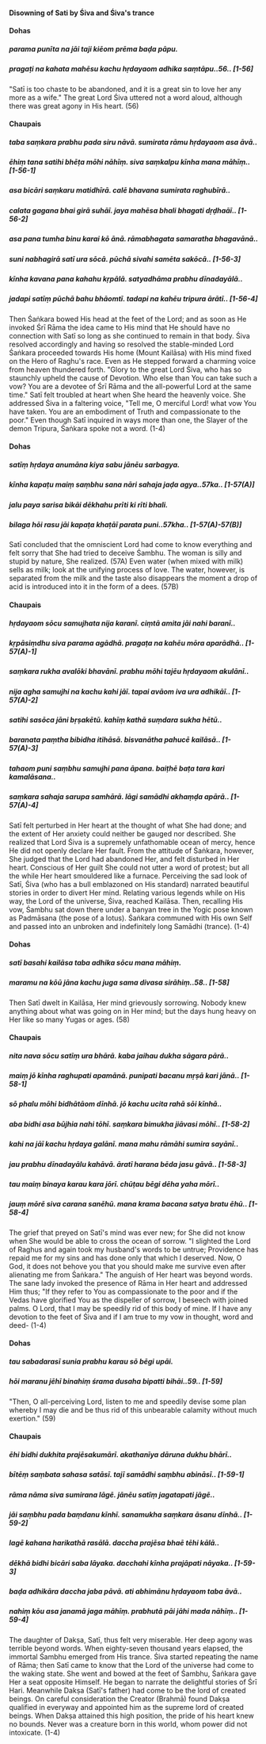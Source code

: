 #### Disowning of Sati by Śiva and Śiva's trance

#### Dohas

##### parama punīta na jāi taji kiēom prēma baḍa pāpu.
##### pragaṭi na kahata mahēsu kachu hṛdayaom adhika saṃtāpu..56.. [1-56]

"Satī is too chaste to be abandoned, and it is a great sin to love her any more as a wife." The great Lord Śiva uttered not a word aloud, although there was great agony in His heart. (56)

#### Chaupais

##### taba saṃkara prabhu pada siru nāvā. sumirata rāmu hṛdayaom asa āvā..
##### ēhiṃ tana satihi bhēṭa mōhi nāhīṃ. siva saṃkalpu kīnha mana māhīṃ.. [1-56-1]
##### asa bicāri saṃkaru matidhīrā. calē bhavana sumirata raghubīrā..
##### calata gagana bhai girā suhāī. jaya mahēsa bhali bhagati dṛḍhaāī.. [1-56-2]
##### asa pana tumha binu karai kō ānā. rāmabhagata samaratha bhagavānā..
##### suni nabhagirā satī ura sōcā. pūchā sivahi samēta sakōcā.. [1-56-3]
##### kīnha kavana pana kahahu kṛpālā. satyadhāma prabhu dīnadayālā..
##### jadapi satīṃ pūchā bahu bhāomtī. tadapi na kahēu tripura ārātī.. [1-56-4]

Then Śaṅkara bowed His head at the feet of the Lord; and as soon as He invoked Śrī Rāma the idea came to His mind that He should have no connection with Satī so long as she continued to remain in that body. Śiva resolved accordingly and having so resolved the stable-minded Lord Śaṅkara proceeded towards His home (Mount Kailāsa) with His mind fixed on the Hero of Raghu's race. Even as He stepped forward a charming voice from heaven thundered forth. "Glory to the great Lord Śiva, who has so staunchly upheld the cause of Devotion. Who else than You can take such a vow? You are a devotee of Śrī Rāma and the all-powerful Lord at the same time." Satī felt troubled at heart when She heard the heavenly voice. She addressed Śiva in a faltering voice, "Tell me, O merciful Lord! what vow You have taken. You are an embodiment of Truth and compassionate to the poor." Even though Satī inquired in ways more than one, the Slayer of the demon Tripura, Śaṅkara spoke not a word. (1-4)

#### Dohas

##### satīṃ hṛdaya anumāna kiya sabu jānēu sarbagya.
##### kīnha kapaṭu maiṃ saṃbhu sana nāri sahaja jaḍa agya..57ka.. [1-57(A)]
##### jalu paya sarisa bikāi dēkhahu prīti ki rīti bhali.
##### bilaga hōi rasu jāi kapaṭa khaṭāī parata puni..57kha.. [1-57(A)-57(B)]

Satī concluded that the omniscient Lord had come to know everything and felt sorry that She had tried to deceive Śambhu. The woman is silly and stupid by nature, She realized. (57A) Even water (when mixed with milk) sells as milk; look at the unifying process of love. The water, however, is separated from the milk and the taste also disappears the moment a drop of acid is introduced into it in the form of a dees. (57B)

#### Chaupais

##### hṛdayaom sōcu samujhata nija karanī. ciṃtā amita jāi nahi baranī..
##### kṛpāsiṃdhu siva parama agādhā. pragaṭa na kahēu mōra aparādhā.. [1-57(A)-1]
##### saṃkara rukha avalōki bhavānī. prabhu mōhi tajēu hṛdayaom akulānī..
##### nija agha samujhi na kachu kahi jāī. tapai avāom iva ura adhikāī.. [1-57(A)-2]
##### satihi sasōca jāni bṛṣakētū. kahīṃ kathā suṃdara sukha hētū..
##### baranata paṃtha bibidha itihāsā. bisvanātha pahucē kailāsā.. [1-57(A)-3]
##### tahaom puni saṃbhu samujhi pana āpana. baiṭhē baṭa tara kari kamalāsana..
##### saṃkara sahaja sarupa samhārā. lāgi samādhi akhaṃḍa apārā.. [1-57(A)-4]

Satī felt perturbed in Her heart at the thought of what She had done; and the extent of Her anxiety could neither be gauged nor described. She realized that Lord Śiva is a supremely unfathomable ocean of mercy, hence He did not openly declare Her fault. From the attitude of Śaṅkara, however, She judged that the Lord had abandoned Her, and felt disturbed in Her heart. Conscious of Her guilt She could not utter a word of protest; but all the while Her heart smouldered like a furnace. Perceiving the sad look of Satī, Śiva (who has a bull emblazoned on His standard) narrated beautiful stories in order to divert Her mind. Relating various legends while on His way, the Lord of the universe, Śiva, reached Kailāsa. Then, recalling His vow, Śambhu sat down there under a banyan tree in the Yogic pose known as Padmāsana (the pose of a lotus). Śaṅkara communed with His own Self and passed into an unbroken and indefinitely long Samādhi (trance). (1-4)

#### Dohas

##### satī basahi kailāsa taba adhika sōcu mana māhiṃ.
##### maramu na kōū jāna kachu juga sama divasa sirāhiṃ..58.. [1-58]

Then Satī dwelt in Kailāsa, Her mind grievously sorrowing. Nobody knew anything about what was going on in Her mind; but the days hung heavy on Her like so many Yugas or ages. (58)

#### Chaupais

##### nita nava sōcu satīṃ ura bhārā. kaba jaihau dukha sāgara pārā..
##### maiṃ jō kīnha raghupati apamānā. punipati bacanu mṛṣā kari jānā.. [1-58-1]
##### sō phalu mōhi bidhātāom dīnhā. jō kachu ucita rahā sōi kīnhā..
##### aba bidhi asa būjhia nahi tōhī. saṃkara bimukha jiāvasi mōhī.. [1-58-2]
##### kahi na jāī kachu hṛdaya galānī. mana mahu rāmāhi sumira sayānī..
##### jau prabhu dīnadayālu kahāvā. āratī harana bēda jasu gāvā.. [1-58-3]
##### tau maiṃ binaya karau kara jōrī. chūṭau bēgi dēha yaha mōrī..
##### jauṃ mōrē siva carana sanēhū. mana krama bacana satya bratu ēhū.. [1-58-4]

The grief that preyed on Satī's mind was ever new; for She did not know when She would be able to cross the ocean of sorrow. "I slighted the Lord of Raghus and again took my husband's words to be untrue; Providence has repaid me for my sins and has done only that which I deserved. Now, O God, it does not behove you that you should make me survive even after alienating me from Śaṅkara." The anguish of Her heart was beyond words. The sane lady invoked the presence of Rāma in Her heart and addressed Him thus; "If they refer to You as compassionate to the poor and if the Vedas have glorified You as the dispeller of sorrow, I beseech with joined palms. O Lord, that I may be speedily rid of this body of mine. If I have any devotion to the feet of Śiva and if I am true to my vow in thought, word and deed- (1-4)

#### Dohas

##### tau sabadarasī sunia prabhu karau sō bēgi upāi.
##### hōi maranu jēhī binahiṃ śrama dusaha bipatti bihāi..59.. [1-59]

"Then, O all-perceiving Lord, listen to me and speedily devise some plan whereby I may die and be thus rid of this unbearable calamity without much exertion." (59)

#### Chaupais

##### ēhi bidhi dukhita prajēsakumārī. akathanīya dāruna dukhu bhārī..
##### bītēṃ saṃbata sahasa satāsī. tajī samādhi saṃbhu abināsī.. [1-59-1]
##### rāma nāma siva sumirana lāgē. jānēu satīṃ jagatapati jāgē..
##### jāi saṃbhu pada baṃdanu kīnhī. sanamukha saṃkara āsanu dīnhā.. [1-59-2]
##### lagē kahana harikathā rasālā. daccha prajēsa bhaē tēhi kālā..
##### dēkhā bidhi bicāri saba lāyaka. dacchahi kīnha prajāpati nāyaka.. [1-59-3]
##### baḍa adhikāra daccha jaba pāvā. ati abhimānu hṛdayaom taba āvā..
##### nahiṃ kōu asa janamā jaga māhīṃ. prabhutā pāi jāhi mada nāhīṃ.. [1-59-4]

The daughter of Dakṣa, Satī, thus felt very miserable. Her deep agony was terrible beyond words. When eighty-seven thousand years elapsed, the immortal Śambhu emerged from His trance. Śiva started repeating the name of Rāma; then Satī came to know that the Lord of the universe had come to the waking state. She went and bowed at the feet of Śambhu, Śaṅkara gave Her a seat opposite Himself. He began to narrate the delightful stories of Śrī Hari. Meanwhile Dakṣa (Satī's father) had come to be the lord of created beings. On careful consideration the Creator (Brahmā) found Dakṣa qualified in everyway and appointed him as the supreme lord of created beings. When Dakṣa attained this high position, the pride of his heart knew no bounds. Never was a creature born in this world, whom power did not intoxicate. (1-4)